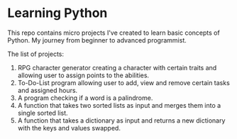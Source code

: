 # Learning Python
This repo contains micro projects I've created to learn basic concepts of Python. My journey from beginner to advanced programmist.

The list of projects: 
1) RPG character generator creating a character with certain traits and allowing user to assign points to the abilities. 
2) To-Do-List program allowing user to add, view and remove certain tasks and assigned hours.
3) A program checking if a word is a palindrome.
4) A function that takes two sorted lists as input and merges them into a single sorted list.
5) A function that takes a dictionary as input and returns a new dictionary with the keys and values swapped.
